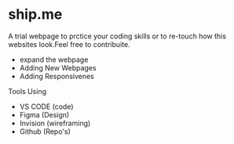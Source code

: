 # ship.me

A trial webpage to prctice your coding skills or to re-touch how this websites look.Feel free to contribuite.

- expand the webpage 
- Adding New Webpages
- Adding Responsivenes

Tools Using

- VS CODE (code)
- Figma (Design)
- Invision (wireframing)
- Github (Repo's)

